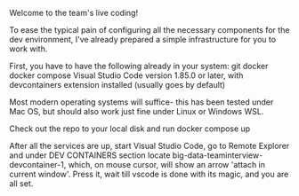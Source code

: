 Welcome to the team's live coding!

To ease the typical pain of configuring all the necessary components for the dev environment, 
I've already prepared a simple infrastructure for you to work with.

First, you have to have the following already in your system:
git
docker
docker compose
Visual Studio Code version 1.85.0 or later, with devcontainers extension installed (usually goes by default)

Most modern operating systems will suffice- this has been tested under Mac OS, but should also work 
just fine under Linux or Windows WSL.

Check out the repo to your local disk and run
docker compose up

After all the services are up, start Visual Studio Code, go to Remote Explorer and under DEV CONTAINERS section
locate big-data-teaminterview-devcontainer-1, which, on mouse cursor, will show an arrow 'attach in current window'.
Press it, wait till vscode is done with its magic, and you are all set.